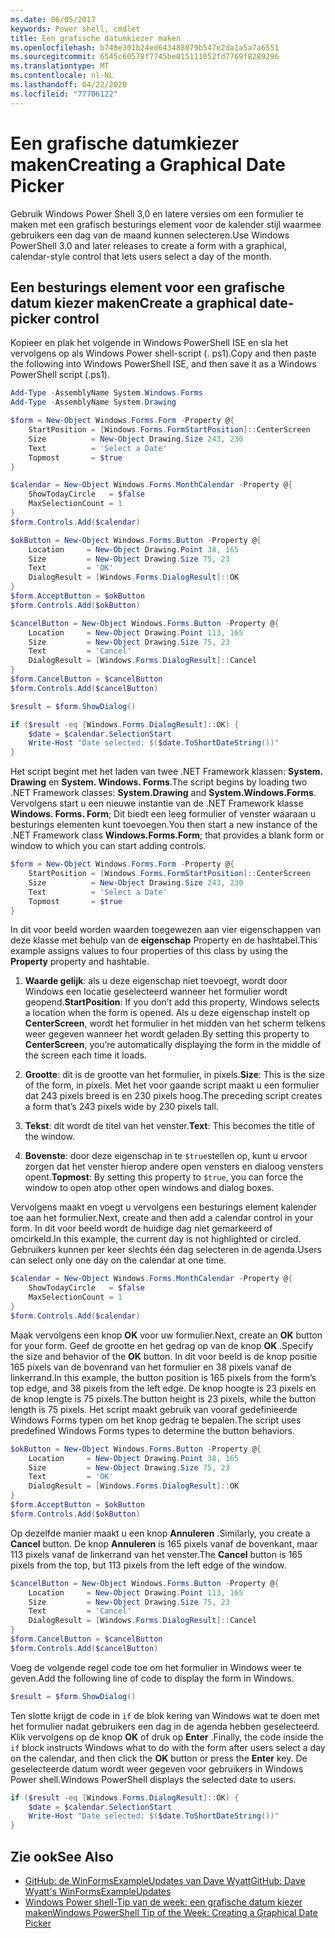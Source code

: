 ```yaml
---
ms.date: 06/05/2017
keywords: Power shell, cmdlet
title: Een grafische datumkiezer maken
ms.openlocfilehash: b748e301b24ed643488079b547e2da1a5a7a6551
ms.sourcegitcommit: 6545c60578f7745be015111052fd7769f8289296
ms.translationtype: MT
ms.contentlocale: nl-NL
ms.lasthandoff: 04/22/2020
ms.locfileid: "77706122"
---
```

# <a name="creating-a-graphical-date-picker"></a><span data-ttu-id="a6d93-103">Een grafische datumkiezer maken</span><span class="sxs-lookup"><span data-stu-id="a6d93-103">Creating a Graphical Date Picker</span></span>

<span data-ttu-id="a6d93-104">Gebruik Windows Power Shell 3,0 en latere versies om een formulier te maken met een grafisch besturings element voor de kalender stijl waarmee gebruikers een dag van de maand kunnen selecteren.</span><span class="sxs-lookup"><span data-stu-id="a6d93-104">Use Windows PowerShell 3.0 and later releases to create a form with a graphical, calendar-style control that lets users select a day of the month.</span></span>

## <a name="create-a-graphical-date-picker-control"></a><span data-ttu-id="a6d93-105">Een besturings element voor een grafische datum kiezer maken</span><span class="sxs-lookup"><span data-stu-id="a6d93-105">Create a graphical date-picker control</span></span>

<span data-ttu-id="a6d93-106">Kopieer en plak het volgende in Windows PowerShell ISE en sla het vervolgens op als Windows Power shell-script (. ps1).</span><span class="sxs-lookup"><span data-stu-id="a6d93-106">Copy and then paste the following into Windows PowerShell ISE, and then save it as a Windows PowerShell script (.ps1).</span></span>

```powershell
Add-Type -AssemblyName System.Windows.Forms
Add-Type -AssemblyName System.Drawing

$form = New-Object Windows.Forms.Form -Property @{
    StartPosition = [Windows.Forms.FormStartPosition]::CenterScreen
    Size          = New-Object Drawing.Size 243, 230
    Text          = 'Select a Date'
    Topmost       = $true
}

$calendar = New-Object Windows.Forms.MonthCalendar -Property @{
    ShowTodayCircle   = $false
    MaxSelectionCount = 1
}
$form.Controls.Add($calendar)

$okButton = New-Object Windows.Forms.Button -Property @{
    Location     = New-Object Drawing.Point 38, 165
    Size         = New-Object Drawing.Size 75, 23
    Text         = 'OK'
    DialogResult = [Windows.Forms.DialogResult]::OK
}
$form.AcceptButton = $okButton
$form.Controls.Add($okButton)

$cancelButton = New-Object Windows.Forms.Button -Property @{
    Location     = New-Object Drawing.Point 113, 165
    Size         = New-Object Drawing.Size 75, 23
    Text         = 'Cancel'
    DialogResult = [Windows.Forms.DialogResult]::Cancel
}
$form.CancelButton = $cancelButton
$form.Controls.Add($cancelButton)

$result = $form.ShowDialog()

if ($result -eq [Windows.Forms.DialogResult]::OK) {
    $date = $calendar.SelectionStart
    Write-Host "Date selected: $($date.ToShortDateString())"
}
```

<span data-ttu-id="a6d93-107">Het script begint met het laden van twee .NET Framework klassen: **System. Drawing** en **System. Windows. Forms**.</span><span class="sxs-lookup"><span data-stu-id="a6d93-107">The script begins by loading two .NET Framework classes: **System.Drawing** and **System.Windows.Forms**.</span></span> <span data-ttu-id="a6d93-108">Vervolgens start u een nieuwe instantie van de .NET Framework klasse **Windows. Forms. Form**; Dit biedt een leeg formulier of venster waaraan u besturings elementen kunt toevoegen.</span><span class="sxs-lookup"><span data-stu-id="a6d93-108">You then start a new instance of the .NET Framework class **Windows.Forms.Form**; that provides a blank form or window to which you can start adding controls.</span></span>

```powershell
$form = New-Object Windows.Forms.Form -Property @{
    StartPosition = [Windows.Forms.FormStartPosition]::CenterScreen
    Size          = New-Object Drawing.Size 243, 230
    Text          = 'Select a Date'
    Topmost       = $true
}
```

<span data-ttu-id="a6d93-109">In dit voor beeld worden waarden toegewezen aan vier eigenschappen van deze klasse met behulp van de **eigenschap** Property en de hashtabel.</span><span class="sxs-lookup"><span data-stu-id="a6d93-109">This example assigns values to four properties of this class by using the **Property** property and hashtable.</span></span>

1. <span data-ttu-id="a6d93-110">**Waarde gelijk**: als u deze eigenschap niet toevoegt, wordt door Windows een locatie geselecteerd wanneer het formulier wordt geopend.</span><span class="sxs-lookup"><span data-stu-id="a6d93-110">**StartPosition**: If you don’t add this property, Windows selects a location when the form is opened.</span></span> <span data-ttu-id="a6d93-111">Als u deze eigenschap instelt op **CenterScreen**, wordt het formulier in het midden van het scherm telkens weer gegeven wanneer het wordt geladen.</span><span class="sxs-lookup"><span data-stu-id="a6d93-111">By setting this property to **CenterScreen**, you’re automatically displaying the form in the middle of the screen each time it loads.</span></span>

2. <span data-ttu-id="a6d93-112">**Grootte**: dit is de grootte van het formulier, in pixels.</span><span class="sxs-lookup"><span data-stu-id="a6d93-112">**Size**: This is the size of the form, in pixels.</span></span>
   <span data-ttu-id="a6d93-113">Met het voor gaande script maakt u een formulier dat 243 pixels breed is en 230 pixels hoog.</span><span class="sxs-lookup"><span data-stu-id="a6d93-113">The preceding script creates a form that’s 243 pixels wide by 230 pixels tall.</span></span>

3. <span data-ttu-id="a6d93-114">**Tekst**: dit wordt de titel van het venster.</span><span class="sxs-lookup"><span data-stu-id="a6d93-114">**Text**: This becomes the title of the window.</span></span>

4. <span data-ttu-id="a6d93-115">**Bovenste**: door deze eigenschap in te `$true`stellen op, kunt u ervoor zorgen dat het venster hierop andere open vensters en dialoog vensters opent.</span><span class="sxs-lookup"><span data-stu-id="a6d93-115">**Topmost**: By setting this property to `$true`, you can force the window to open atop other open windows and dialog boxes.</span></span>

<span data-ttu-id="a6d93-116">Vervolgens maakt en voegt u vervolgens een besturings element kalender toe aan het formulier.</span><span class="sxs-lookup"><span data-stu-id="a6d93-116">Next, create and then add a calendar control in your form.</span></span>
<span data-ttu-id="a6d93-117">In dit voor beeld wordt de huidige dag niet gemarkeerd of omcirkeld.</span><span class="sxs-lookup"><span data-stu-id="a6d93-117">In this example, the current day is not highlighted or circled.</span></span>
<span data-ttu-id="a6d93-118">Gebruikers kunnen per keer slechts één dag selecteren in de agenda.</span><span class="sxs-lookup"><span data-stu-id="a6d93-118">Users can select only one day on the calendar at one time.</span></span>

```powershell
$calendar = New-Object Windows.Forms.MonthCalendar -Property @{
    ShowTodayCircle   = $false
    MaxSelectionCount = 1
}
$form.Controls.Add($calendar)
```

<span data-ttu-id="a6d93-119">Maak vervolgens een knop **OK** voor uw formulier.</span><span class="sxs-lookup"><span data-stu-id="a6d93-119">Next, create an **OK** button for your form.</span></span> <span data-ttu-id="a6d93-120">Geef de grootte en het gedrag op van de knop **OK** .</span><span class="sxs-lookup"><span data-stu-id="a6d93-120">Specify the size and behavior of the **OK** button.</span></span> <span data-ttu-id="a6d93-121">In dit voor beeld is de knop positie 165 pixels van de bovenrand van het formulier en 38 pixels vanaf de linkerrand.</span><span class="sxs-lookup"><span data-stu-id="a6d93-121">In this example, the button position is 165 pixels from the form’s top edge, and 38 pixels from the left edge.</span></span> <span data-ttu-id="a6d93-122">De knop hoogte is 23 pixels en de knop lengte is 75 pixels.</span><span class="sxs-lookup"><span data-stu-id="a6d93-122">The button height is 23 pixels, while the button length is 75 pixels.</span></span> <span data-ttu-id="a6d93-123">Het script maakt gebruik van vooraf gedefinieerde Windows Forms typen om het knop gedrag te bepalen.</span><span class="sxs-lookup"><span data-stu-id="a6d93-123">The script uses predefined Windows Forms types to determine the button behaviors.</span></span>

```powershell
$okButton = New-Object Windows.Forms.Button -Property @{
    Location     = New-Object Drawing.Point 38, 165
    Size         = New-Object Drawing.Size 75, 23
    Text         = 'OK'
    DialogResult = [Windows.Forms.DialogResult]::OK
}
$form.AcceptButton = $okButton
$form.Controls.Add($okButton)
```

<span data-ttu-id="a6d93-124">Op dezelfde manier maakt u een knop **Annuleren** .</span><span class="sxs-lookup"><span data-stu-id="a6d93-124">Similarly, you create a **Cancel** button.</span></span>
<span data-ttu-id="a6d93-125">De knop **Annuleren** is 165 pixels vanaf de bovenkant, maar 113 pixels vanaf de linkerrand van het venster.</span><span class="sxs-lookup"><span data-stu-id="a6d93-125">The **Cancel** button is 165 pixels from the top, but 113 pixels from the left edge of the window.</span></span>

```powershell
$cancelButton = New-Object Windows.Forms.Button -Property @{
    Location     = New-Object Drawing.Point 113, 165
    Size         = New-Object Drawing.Size 75, 23
    Text         = 'Cancel'
    DialogResult = [Windows.Forms.DialogResult]::Cancel
}
$form.CancelButton = $cancelButton
$form.Controls.Add($cancelButton)
```

<span data-ttu-id="a6d93-126">Voeg de volgende regel code toe om het formulier in Windows weer te geven.</span><span class="sxs-lookup"><span data-stu-id="a6d93-126">Add the following line of code to display the form in Windows.</span></span>

```powershell
$result = $form.ShowDialog()
```

<span data-ttu-id="a6d93-127">Ten slotte krijgt de code in `if` de blok kering van Windows wat te doen met het formulier nadat gebruikers een dag in de agenda hebben geselecteerd. Klik vervolgens op de knop **OK** of druk op **Enter** .</span><span class="sxs-lookup"><span data-stu-id="a6d93-127">Finally, the code inside the `if` block instructs Windows what to do with the form after users select a day on the calendar, and then click the **OK** button or press the **Enter** key.</span></span> <span data-ttu-id="a6d93-128">De geselecteerde datum wordt weer gegeven voor gebruikers in Windows Power shell.</span><span class="sxs-lookup"><span data-stu-id="a6d93-128">Windows PowerShell displays the selected date to users.</span></span>

```powershell
if ($result -eq [Windows.Forms.DialogResult]::OK) {
    $date = $calendar.SelectionStart
    Write-Host "Date selected: $($date.ToShortDateString())"
}
```

## <a name="see-also"></a><span data-ttu-id="a6d93-129">Zie ook</span><span class="sxs-lookup"><span data-stu-id="a6d93-129">See Also</span></span>

- [<span data-ttu-id="a6d93-130">GitHub: de WinFormsExampleUpdates van Dave Wyatt</span><span class="sxs-lookup"><span data-stu-id="a6d93-130">GitHub: Dave Wyatt's WinFormsExampleUpdates</span></span>](https://github.com/dlwyatt/WinFormsExampleUpdates)
- <span data-ttu-id="a6d93-131">[Windows Power shell-Tip van de week: een grafische datum kiezer maken](/previous-versions/windows/it-pro/windows-powershell-1.0/ff730942(v=technet.10))</span><span class="sxs-lookup"><span data-stu-id="a6d93-131">[Windows PowerShell Tip of the Week:  Creating a Graphical Date Picker](/previous-versions/windows/it-pro/windows-powershell-1.0/ff730942(v=technet.10))</span></span>
